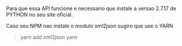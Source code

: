 Para que essa API funcione e necessario que instale a versao 2.7.17 de PYTHON no seu site oficial.

Caso seu NPM nao instale o modulo xml2json sugiro que use o YARN
>yarn add xml2json
>yarn

